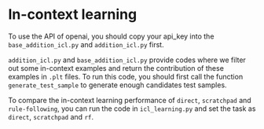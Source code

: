 # In-context learning

To use the API of openai, you should copy your api_key into the `base_addition_icl.py` and `addition_icl.py` first.

`addition_icl.py` and `base_addition_icl.py` provide codes where we filter out some in-context examples and return the contribution of these examples in `.plt` files. To run this code, you should first call the function `generate_test_sample` to generate enough candidates test samples.

To compare the in-context learning performance of `direct`, `scratchpad` and `rule-following`, you can run the code in `icl_learning.py` and set the task as `direct`, `scratchpad` and `rf`.